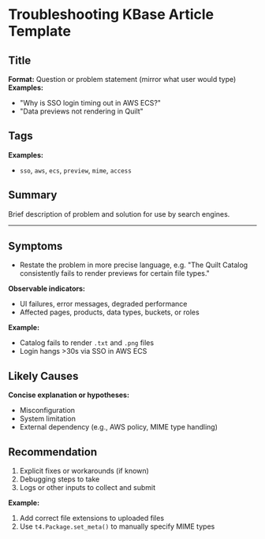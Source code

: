 # Troubleshooting KBase Article Template

## Title

**Format:** Question or problem statement (mirror what user would type)  
**Examples:**  

- "Why is SSO login timing out in AWS ECS?"  
- "Data previews not rendering in Quilt"

## Tags

**Examples:**  

- `sso`, `aws`, `ecs`, `preview`, `mime`, `access`

## Summary

Brief description of problem and solution for use by search engines.

---

## Symptoms

- Restate the problem in more precise language, e.g. "The Quilt Catalog consistently fails to render previews for certain file types."

**Observable indicators:**  

- UI failures, error messages, degraded performance  
- Affected pages, products, data types, buckets, or roles  

**Example:**  

- Catalog fails to render `.txt` and `.png` files  
- Login hangs >30s via SSO in AWS ECS

## Likely Causes

**Concise explanation or hypotheses:**  

- Misconfiguration  
- System limitation  
- External dependency (e.g., AWS policy, MIME type handling)

## Recommendation

1. Explicit fixes or workarounds (if known)
2. Debugging steps to take
3. Logs or other inputs to collect and submit

**Example:**  

1. Add correct file extensions to uploaded files  
2. Use `t4.Package.set_meta()` to manually specify MIME types  
